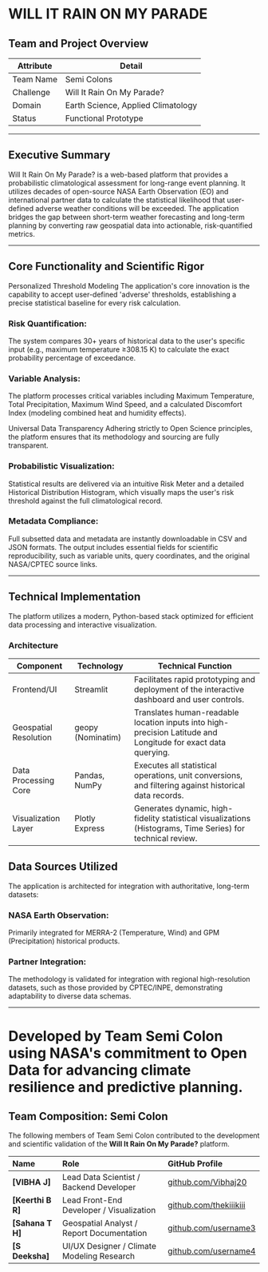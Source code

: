 <h1>
    WILL IT RAIN ON MY PARADE
</h1>

## Team and Project Overview

| Attribute | Detail |
|-----------|--------|
| Team Name | Semi Colons |
| Challenge | Will It Rain On My Parade? |
| Domain    | Earth Science, Applied Climatology |
| Status    | Functional Prototype |



<hr>

## Executive Summary
Will It Rain On My Parade? is a web-based platform that provides a probabilistic climatological assessment for long-range event planning. It utilizes decades of open-source NASA Earth Observation (EO) and international partner data to calculate the statistical likelihood that user-defined adverse weather conditions will be exceeded. The application bridges the gap between short-term weather forecasting and long-term planning by converting raw geospatial data into actionable, risk-quantified metrics.

<hr>

## Core Functionality and Scientific Rigor
Personalized Threshold Modeling
The application's core innovation is the capability to accept user-defined 'adverse' thresholds, establishing a precise statistical baseline for every risk calculation.

### Risk Quantification: 
The system compares 30+ years of historical data to the user's specific input (e.g., maximum temperature ≥308.15 K) to calculate the exact probability percentage of exceedance.

### Variable Analysis: 
The platform processes critical variables including Maximum Temperature, Total Precipitation, Maximum Wind Speed, and a calculated Discomfort Index (modeling combined heat and humidity effects).

Universal Data Transparency
Adhering strictly to Open Science principles, the platform ensures that its methodology and sourcing are fully transparent.

### Probabilistic Visualization:
Statistical results are delivered via an intuitive Risk Meter and a detailed Historical Distribution Histogram, which visually maps the user's risk threshold against the full climatological record.

### Metadata Compliance:
Full subsetted data and metadata are instantly downloadable in CSV and JSON formats. The output includes essential fields for scientific reproducibility, such as variable units, query coordinates, and the original NASA/CPTEC source links.

<hr>

## Technical Implementation
The platform utilizes a modern, Python-based stack optimized for efficient data processing and interactive visualization.

### Architecture

| Component           | Technology          | Technical Function |
|--------------------|------------------|------------------|
| Frontend/UI         | Streamlit        | Facilitates rapid prototyping and deployment of the interactive dashboard and user controls. |
| Geospatial Resolution | geopy (Nominatim) | Translates human-readable location inputs into high-precision Latitude and Longitude for exact data querying. |
| Data Processing Core | Pandas, NumPy    | Executes all statistical operations, unit conversions, and filtering against historical data records. |
| Visualization Layer  | Plotly Express   | Generates dynamic, high-fidelity statistical visualizations (Histograms, Time Series) for technical review. |

## Data Sources Utilized
The application is architected for integration with authoritative, long-term datasets:

### NASA Earth Observation:
Primarily integrated for MERRA-2 (Temperature, Wind) and GPM (Precipitation) historical products.

### Partner Integration:
The methodology is validated for integration with regional high-resolution datasets, such as those provided by CPTEC/INPE, demonstrating adaptability to diverse data schemas.



<hr>



# Developed by Team Semi Colon using NASA's commitment to Open Data for advancing climate resilience and predictive planning.
## Team Composition: Semi Colon

The following members of Team Semi Colon contributed to the development and scientific validation of the **Will It Rain On My Parade?** platform.

| Name | Role | GitHub Profile |
| :--- | :--- | :--- |
| **[VIBHA J]** | Lead Data Scientist / Backend Developer | [github.com/Vibhaj20](https://github.com/Vibhaj20)|
| **[Keerthi B R]** | Lead Front-End Developer / Visualization | [github.com/thekiiikiii](https://github.com/thekiiikiii) |
| **[Sahana T H]** | Geospatial Analyst / Report Documentation | [github.com/username3](https://github.com/username3) |
| **[S Deeksha]** | UI/UX Designer / Climate Modeling Research | [github.com/username4](https://github.com/username4) |

